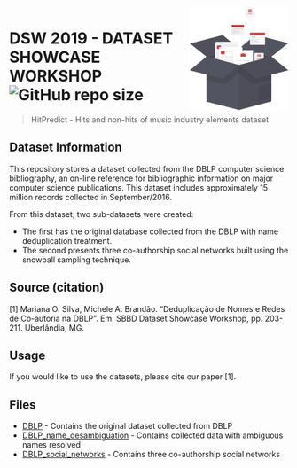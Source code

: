 <img src="icon.png" align="right" />

# DSW 2019 - DATASET SHOWCASE WORKSHOP ![GitHub repo size](https://img.shields.io/github/repo-size/marianaossilva/DSW2019.svg?color=d43f3a)

> HitPredict - Hits and non-hits of music industry elements dataset

## Dataset Information

This repository stores a dataset collected from the DBLP computer science bibliography, an on-line reference for bibliographic information on major computer science publications. This dataset includes approximately 15 million records collected in September/2016. 

From this dataset, two sub-datasets were created:
- The first has the original database collected from the DBLP with name deduplication treatment.
- The second presents three co-authorship social networks built using the snowball sampling technique.

## Source (citation)

[1] Mariana O. Silva, Michele A. Brandão. “Deduplicação de Nomes e Redes de Co-autoria na DBLP”. Em: SBBD Dataset Showcase Workshop, pp. 203-211. Uberlândia, MG.

## Usage

If you would like to use the datasets, please cite our paper [1].

## Files

* [DBLP](https://github.com/marianaossilva/Datasets-DSW/tree/master/DBLP) - Contains the original dataset collected from DBLP
* [DBLP_name_desambiguation](https://github.com/marianaossilva/Datasets-DSW/tree/master/DBLP_name_desambiguation) - Contains collected data with ambiguous names resolved
* [DBLP_social_networks](https://github.com/marianaossilva/Datasets-DSW/tree/master/DBLP_social_networks) - Contains three co-authorship social networks

